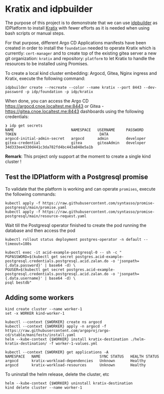 # Kratix and idpbuilder

The purpose of this project is to demonstrate that we can use [idpbuilder](https://cnoe.io/docs/intro/idpbuilder) as IDPlatform to install [Kratix](https://docs.kratix.io) with fewer efforts as it is needed when using bash scripts or manual steps.

For that purpose, different Argo CD Applications manifests have been created in order to install the `foundation` needed to operate Kratix
which is currently: `cert-manager` and to create top of the existing gitea server a new git organization: `kratix` and repository: `platform`
to let Kratix to handle the resources to be installed using Promises.

To create a local kind cluster embedding: Argocd, Gitea, Nginx ingress and Kratix, execute the following command:
```
idpbuilder create --recreate --color --name kratix --port 8443 --dev-password -p idp/foundation -p idp/kratix
```

When done, you can access the Argo CD  https://argocd.cnoe.localtest.me:8443 or Gitea - https://gitea.cnoe.localtest.me:8443 dashboards using the following credentials:
```shell
❯ idp get secrets
NAME                          NAMESPACE   USERNAME     PASSWORD    TOKEN                                      DATA
argocd-initial-admin-secret   argocd      admin        developer                                              
gitea-credential              gitea       giteaAdmin   developer   34d333ee4330d441c3da782fd4bc443a848e5a1b   
```

**Remark**: This project only support at the moment to create a single kind cluster !

## Test the IDPlatform with a Postgresql promise  

To validate that the platform is working and can operate `promises`, execute the following commands:
```
kubectl apply -f https://raw.githubusercontent.com/syntasso/promise-postgresql/main/promise.yaml
kubectl apply -f https://raw.githubusercontent.com/syntasso/promise-postgresql/main/resource-request.yaml
```
Wait till the Postgresql operator finished to create the pod running the database and then access the pod

```shell
kubectl rollout status deployment postgres-operator -n default --timeout=180s

kubectl exec -it acid-example-postgresql-0 -- sh -c "
PGPASSWORD=$(kubectl get secret postgres.acid-example-postgresql.credentials.postgresql.acid.zalan.do -o 'jsonpath={.data.password}' | base64 -d) \
PGUSER=$(kubectl get secret postgres.acid-example-postgresql.credentials.postgresql.acid.zalan.do -o 'jsonpath={.data.username}' | base64 -d) \
psql bestdb"
```

## Adding some workers

```shell
kind create cluster --name worker-1
set -x WORKER kind-worker-1

kubectl --context {$WORKER} create ns argocd
kubectl --context {$WORKER} apply -n argocd -f https://raw.githubusercontent.com/argoproj/argo-cd/stable/manifests/install.yaml
helm --kube-context {$WORKER} install kratix-destination ./helm-kratix-destination/ -f worker-1-values.yml

kubectl --context {$WORKER} get applications -A
NAMESPACE   NAME                           SYNC STATUS   HEALTH STATUS
argocd      kratix-workload-dependencies   Unknown       Healthy
argocd      kratix-workload-resources      Unknown       Healthy
```

To uninstall the helm release, delete the cluster, etc
```shell
helm --kube-context {$WORKER} uninstall kratix-destination
kind delete cluster --name worker-1
```

